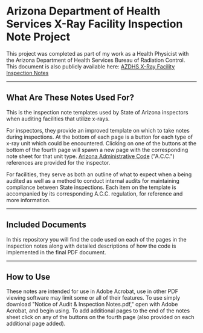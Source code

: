 # Arizona Department of Health Services X-Ray Facility Inspection Note Project

This project was completed as part of my work as a Health Physicist with the Arizona Department of Health Services Bureau of Radiation Control. This document is also publicly available here: [AZDHS X-Ray Facility Inspection Notes](https://azdhs.gov/documents/licensing/radiation-regulatory/xray/noa-and-insp-notes-healing-arts.pdf?v=20211214)

---

## What Are These Notes Used For?

This is the inspection note templates used by State of Arizona inspectors when auditing facilities that utilize x-rays.

For inspectors, they provide an improved template on which to take notes during inspections. At the bottom of each page is a button for each type of x-ray unit which could be encountered. Clicking on one of the buttons at the bottom of the fourth page will spawn a new page with the corresponding note sheet for that unit type. [Arizona Administrative Code](https://www.azdhs.gov/documents/licensing/radiation-regulatory/rules/rules-aac-9-7.pdf) ("A.C.C.") references are provided for the inspector.

For facilities, they serve as both an outline of what to expect when a being audited as well as a method to conduct internal audits for maintaining compliance between State inspections. Each item on the template is accompanied by its corresponding A.C.C. regulation, for reference and more information.

---

## Included Documents

In this repository you will find the code used on each of the pages in the inspection notes along with detailed descriptions of how the code is implemented in the final PDF document.

---

## How to Use

These notes are intended for use in Adobe Acrobat, use in other PDF viewing software may limit some or all of their features. To use simply download "Notice of Audit & Inspection Notes.pdf," open with Adobe Acrobat, and begin using. To add additional pages to the end of the notes sheet click on any of the buttons on the fourth page (also provided on each additional page added).
